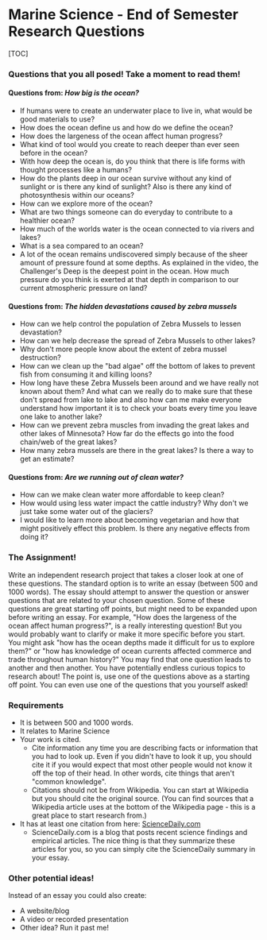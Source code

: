 # Marine Science - End of Semester Research Questions

[TOC]

### Questions that you all posed! Take a moment to read them!

#### Questions from: *How big is the ocean?*

* If humans were to create an underwater place to live in, what would be good materials to use?
* How does the ocean define us and how do we define the ocean?
* How does the largeness of the ocean affect human progress?
* What kind of tool would you create to reach deeper than ever seen before in the ocean?
* With how deep the ocean is, do you think that there is life forms with thought processes like a humans?
* How do the plants deep in our ocean survive without any kind of sunlight or is there any kind of sunlight? Also is there any kind of photosynthesis within our oceans?
* How can we explore more of the ocean?
* What are two things someone can do everyday to contribute to a healthier ocean?
* How much of the worlds water is the ocean connected to via rivers and lakes?
* What is a sea compared to an ocean?
* A lot of the ocean remains undiscovered simply because of the sheer amount of pressure found at some depths. As explained in the video, the Challenger's Deep is the deepest point in the ocean. How much pressure do you think is exerted at that depth in comparison to our current atmospheric pressure on land?

#### Questions from: *The hidden devastations caused by zebra mussels*

* How can we help control the population of Zebra Mussels to lessen devastation?
* How can we help decrease the spread of Zebra Mussels to other lakes?
* Why don't more people know about the extent of zebra mussel destruction?
* How can we clean up the "bad algae" off the bottom of lakes to prevent fish from consuming it and killing loons?
* How long have these Zebra Mussels been around and we have really not known about them? And what can we really do to make sure that these don't spread from lake to lake and also how can me make everyone understand how important it is to check your boats every time you leave one lake to another lake?
* How can we prevent zebra muscles from invading the great lakes and other lakes of Minnesota? How far do the effects go into the food chain/web of the great lakes?
* How many zebra mussels are there in the great lakes? Is there a way to get an estimate?

#### Questions from: *Are we running out of clean water?*

* How can we make clean water more affordable to keep clean?
* How would using less water impact the cattle industry? Why don't we just take some water out of the glaciers?
* I would like to learn more about becoming vegetarian and how that might positively effect this problem. Is there any negative effects from doing it?

### The Assignment!

Write an independent research project that takes a closer look at one of these questions. The standard option is to write an essay (between 500 and 1000 words). The essay should attempt to answer the question or answer questions that are related to your chosen question. Some of these questions are great starting off points, but might need to be expanded upon before writing an essay. For example, "How does the largeness of the ocean affect human progress?", is a really interesting question! But you would probably want to clarify or make it more specific before you start. You might ask "how has the ocean depths made it difficult for us to explore them?" or "how has knowledge of ocean currents affected commerce and trade throughout human history?" You may find that one question leads to another and then another. You have potentially endless curious topics to research about! The point is, use one of the questions above as a starting off point. You can even use one of the questions that you yourself asked!

### Requirements

* It is between 500 and 1000 words.
* It relates to Marine Science
* Your work is cited.
  * Cite information any time you are describing facts or information that you had to look up. Even if you didn't have to look it up, you should cite it if you would expect that most other people would not know it off the top of their head. In other words, cite things that aren't "common knowledge".
  * Citations should not be from Wikipedia. You can start at Wikipedia but you should cite the original source. (You can find sources that a Wikipedia article uses at the bottom of the Wikipedia page - this is a great place to start research from.)
* It has at least one citation from here: [ScienceDaily.com](https://www.sciencedaily.com/)
  * ScienceDaily.com is a blog that posts recent science findings and empirical articles. The nice thing is that they summarize these articles for you, so you can simply cite the ScienceDaily summary in your essay.

### Other potential ideas!

Instead of an essay you could also create:

* A website/blog
* A video or recorded presentation
* Other idea? Run it past me! 